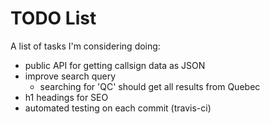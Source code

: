 # TODO List

A list of tasks I'm considering doing:

* public API for getting callsign data as JSON
* improve search query
  * searching for 'QC' should get all results from Quebec
* h1 headings for SEO
* automated testing on each commit (travis-ci)
